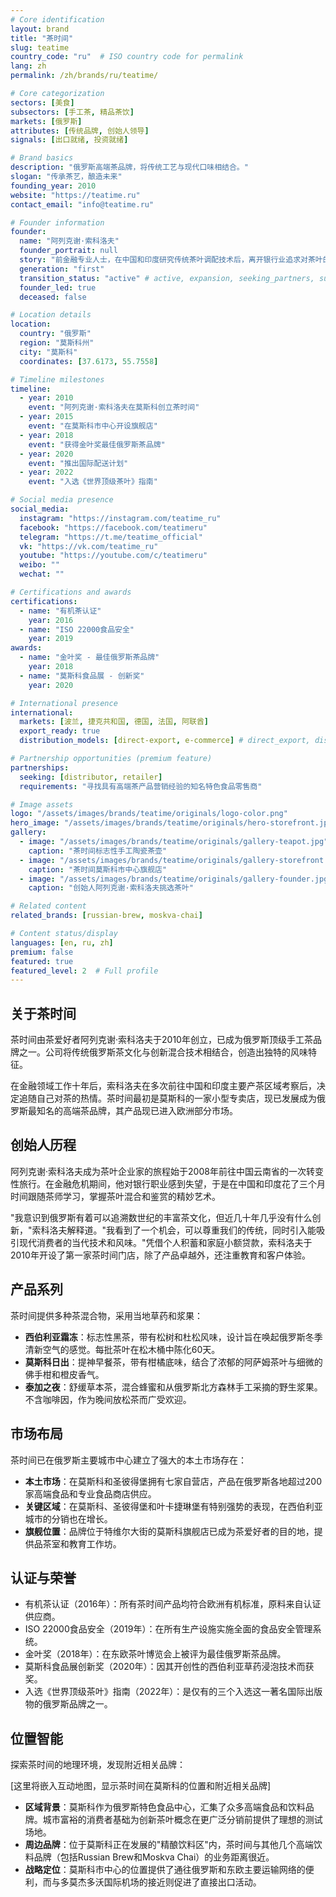 ```yaml
---
# Core identification
layout: brand
title: "茶时间"
slug: teatime
country_code: "ru"  # ISO country code for permalink
lang: zh
permalink: /zh/brands/ru/teatime/

# Core categorization
sectors: [美食]
subsectors: [手工茶, 精品茶饮]
markets: [俄罗斯]
attributes: [传统品牌, 创始人领导]
signals: [出口就绪, 投资就绪]

# Brand basics
description: "俄罗斯高端茶品牌，将传统工艺与现代口味相结合。"
slogan: "传承茶艺，酿造未来"
founding_year: 2010
website: "https://teatime.ru"
contact_email: "info@teatime.ru"

# Founder information
founder:
  name: "阿列克谢·索科洛夫"
  founder_portrait: null
  story: "前金融专业人士，在中国和印度研究传统茶叶调配技术后，离开银行业追求对茶叶的热情。"
  generation: "first"
  transition_status: "active" # active, expansion, seeking_partners, succession
  founder_led: true
  deceased: false

# Location details
location:
  country: "俄罗斯"
  region: "莫斯科州"
  city: "莫斯科"
  coordinates: [37.6173, 55.7558]

# Timeline milestones
timeline:
  - year: 2010
    event: "阿列克谢·索科洛夫在莫斯科创立茶时间"
  - year: 2015
    event: "在莫斯科市中心开设旗舰店"
  - year: 2018
    event: "获得金叶奖最佳俄罗斯茶品牌"
  - year: 2020
    event: "推出国际配送计划"
  - year: 2022
    event: "入选《世界顶级茶叶》指南"

# Social media presence
social_media:
  instagram: "https://instagram.com/teatime_ru"
  facebook: "https://facebook.com/teatimeru"
  telegram: "https://t.me/teatime_official"
  vk: "https://vk.com/teatime_ru"
  youtube: "https://youtube.com/c/teatimeru"
  weibo: ""
  wechat: ""

# Certifications and awards
certifications:
  - name: "有机茶认证"
    year: 2016
  - name: "ISO 22000食品安全"
    year: 2019
awards:
  - name: "金叶奖 - 最佳俄罗斯茶品牌"
    year: 2018
  - name: "莫斯科食品展 - 创新奖"
    year: 2020

# International presence
international:
  markets: [波兰, 捷克共和国, 德国, 法国, 阿联酋]
  export_ready: true
  distribution_models: [direct-export, e-commerce] # direct_export, distributors, e_commerce, franchise, joint_venture

# Partnership opportunities (premium feature)
partnerships:
  seeking: [distributor, retailer]
  requirements: "寻找具有高端茶产品营销经验的知名特色食品零售商"

# Image assets
logo: "/assets/images/brands/teatime/originals/logo-color.png"
hero_image: "/assets/images/brands/teatime/originals/hero-storefront.jpg"
gallery:
  - image: "/assets/images/brands/teatime/originals/gallery-teapot.jpg"
    caption: "茶时间标志性手工陶瓷茶壶"
  - image: "/assets/images/brands/teatime/originals/gallery-storefront.jpg"
    caption: "茶时间莫斯科市中心旗舰店"
  - image: "/assets/images/brands/teatime/originals/gallery-founder.jpg"
    caption: "创始人阿列克谢·索科洛夫挑选茶叶"

# Related content
related_brands: [russian-brew, moskva-chai]

# Content status/display
languages: [en, ru, zh]
premium: false
featured: true
featured_level: 2  # Full profile
---
```


## 关于茶时间

茶时间由茶爱好者阿列克谢·索科洛夫于2010年创立，已成为俄罗斯顶级手工茶品牌之一。公司将传统俄罗斯茶文化与创新混合技术相结合，创造出独特的风味特征。

在金融领域工作十年后，索科洛夫在多次前往中国和印度主要产茶区域考察后，决定追随自己对茶的热情。茶时间最初是莫斯科的一家小型专卖店，现已发展成为俄罗斯最知名的高端茶品牌，其产品现已进入欧洲部分市场。

## 创始人历程

阿列克谢·索科洛夫成为茶叶企业家的旅程始于2008年前往中国云南省的一次转变性旅行。在金融危机期间，他对银行职业感到失望，于是在中国和印度花了三个月时间跟随茶师学习，掌握茶叶混合和鉴赏的精妙艺术。

"我意识到俄罗斯有着可以追溯数世纪的丰富茶文化，但近几十年几乎没有什么创新，"索科洛夫解释道。"我看到了一个机会，可以尊重我们的传统，同时引入能吸引现代消费者的当代技术和风味。"凭借个人积蓄和家庭小额贷款，索科洛夫于2010年开设了第一家茶时间门店，除了产品卓越外，还注重教育和客户体验。

## 产品系列

茶时间提供多种茶混合物，采用当地草药和浆果：

- **西伯利亚霜冻**：标志性黑茶，带有松树和杜松风味，设计旨在唤起俄罗斯冬季清新空气的感觉。每批茶叶在松木桶中陈化60天。
- **莫斯科日出**：提神早餐茶，带有柑橘底味，结合了浓郁的阿萨姆茶叶与细微的佛手柑和橙皮香气。
- **泰加之夜**：舒缓草本茶，混合蜂蜜和从俄罗斯北方森林手工采摘的野生浆果。不含咖啡因，作为晚间放松茶而广受欢迎。

## 市场布局

茶时间已在俄罗斯主要城市中心建立了强大的本土市场存在：

- **本土市场**：在莫斯科和圣彼得堡拥有七家自营店，产品在俄罗斯各地超过200家高端食品和专业食品商店供应。
- **关键区域**：在莫斯科、圣彼得堡和叶卡捷琳堡有特别强势的表现，在西伯利亚城市的分销也在增长。
- **旗舰位置**：品牌位于特维尔大街的莫斯科旗舰店已成为茶爱好者的目的地，提供品茶室和教育工作坊。

## 认证与荣誉

- 有机茶认证（2016年）：所有茶时间产品均符合欧洲有机标准，原料来自认证供应商。
- ISO 22000食品安全（2019年）：在所有生产设施实施全面的食品安全管理系统。
- 金叶奖（2018年）：在东欧茶叶博览会上被评为最佳俄罗斯茶品牌。
- 莫斯科食品展创新奖（2020年）：因其开创性的西伯利亚草药浸泡技术而获奖。
- 入选《世界顶级茶叶》指南（2022年）：是仅有的三个入选这一著名国际出版物的俄罗斯品牌之一。

## 位置智能

探索茶时间的地理环境，发现附近相关品牌：

[这里将嵌入互动地图，显示茶时间在莫斯科的位置和附近相关品牌]

- **区域背景**：莫斯科作为俄罗斯特色食品中心，汇集了众多高端食品和饮料品牌。城市富裕的消费者基础为创新茶叶概念在更广泛分销前提供了理想的测试场地。
- **周边品牌**：位于莫斯科正在发展的"精酿饮料区"内，茶时间与其他几个高端饮料品牌（包括Russian Brew和Moskva Chai）的业务距离很近。
- **战略定位**：莫斯科市中心的位置提供了通往俄罗斯和东欧主要运输网络的便利，而与多莫杰多沃国际机场的接近则促进了直接出口活动。
